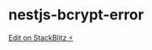 # nestjs-bcrypt-error

[Edit on StackBlitz ⚡️](https://stackblitz.com/edit/nestjs-typescript-starter-7fzbdp)